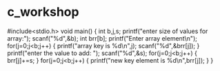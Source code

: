 # c_workshop
#include<stdio.h>
void main()
{
	int b,j,s;
	printf("enter size of values for array:");
	scanf("%d",&b);
	int brr[b];
	printf("Enter array element\n");
	for(j=0;j<b;j++)
	{
		printf("array key is %d\n",j);
		scanf("%d",&brr[j]);
	}
	printf("enter the value to add: ");
	scanf("%d",&s);
	for(j=0;j<b;j++)
	{
		brr[j]+=s;
	}
	for(j=0;j<b;j++)
	{
		printf("new key element is %d\n",brr[j]);
	}
}

